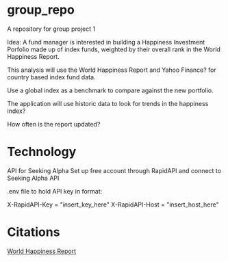 # group_repo
A repository for group project 1


Idea: 
A fund manager is interested in building a Happiness Investment Porfolio made up of index funds, weighted by their overall rank in the World Happiness Report. 

This analysis will use the World Happiness Report and Yahoo Finance? for country based index fund data.

Use a global index as a benchmark to compare against the new portfolio. 

The application will use historic data to look for trends in the happiness index?

How often is the report updated?

# Technology 

API for Seeking Alpha 
Set up free account through RapidAPI and connect to Seeking Alpha API

.env file to hold API key in format:

X-RapidAPI-Key = "insert_key_here"
X-RapidAPI-Host = "insert_host_here"

# Citations

[World Happiness Report](https://www.kaggle.com/datasets/unsdsn/world-happiness)